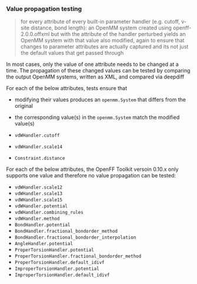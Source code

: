 ### Value propagation testing

> for every attribute of every built-in parameter handler (e.g. cutoff, v-site distance, bond length): an OpenMM system created using openff-2.0.0.offxml but with the attribute of the handler perturbed yields an OpenMM system with that value also modified, again to ensure that changes to parameter attributes are actually captured and its not just the default values that get passed through

In most cases, only the value of one attribute needs to be changed at a time. The propagation of these changed values can be tested by comparing the output OpenMM systems, written as XML, and compared via deepdiff

For each of the below attributes, tests ensure that
* modifying their values produces an `openmm.System` that differs from the original
* the corresponding value(s) in the `openmm.System` match the modified value(s)

* `vdWHandler.cutoff`
* `vdWHandler.scale14`
* `Constraint.distance`

For each of the below attributes, the OpenFF Toolkit versoin 0.10.x only supports one value and
therefore no value propagation can be tested:
* `vdWHandler.scale12`
* `vdWHandler.scale13`
* `vdWHandler.scale15`
* `vdWHandler.potential`
* `vdWHandler.combining_rules`
* `vdWHandler.method`
* `BondHandler.potential`
* `BondHandler.fractional_bondorder_method`
* `BondHandler.fractional_bondorder_interpolation`
* `AngleHandler.potential`
* `ProperTorsionHandler.potential`
* `ProperTorsionHandler.fractional_bondorder_method`
* `ProperTorsionHandler.default_idivf`
* `ImproperTorsionHandler.potential`
* `ImproperTorsionHandler.default_idivf`
